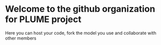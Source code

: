 # Welcome to the github organization for PLUME project

Here you can host your code, fork the model you use and collaborate with other members
